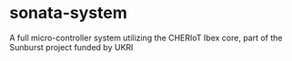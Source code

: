 # sonata-system
A full micro-controller system utilizing the CHERIoT Ibex core, part of the Sunburst project funded by UKRI
